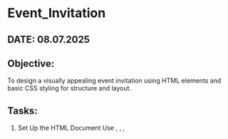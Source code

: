 # Event_Invitation

## DATE: 08.07.2025

## Objective:
To design a visually appealing event invitation using HTML elements and basic CSS styling for structure and layout.

## Tasks:
1. Set Up the HTML Document
Use <!DOCTYPE html>, <html>, <head>, <title>, and <body>.

Set the title as "Event Invitation".

➤ CSS Styling:

Set background color for the body (e.g., light beige or pastel).

Apply font-family (e.g., sans-serif) for consistent typography.

2. Create the Invitation Container
Use a <div> with a class like invite-card to wrap the entire content.

➤ CSS Styling:

Set width, padding, border-radius, and a soft box-shadow.

Center the card using margin: auto and margin-top.



## HTML code:

index.html
```
<!DOCTYPE html>
<html lang="en">
<head>
  <meta charset="UTF-8" />
  <title>Event Invitation</title>
  <link rel="stylesheet" href="style.css">
</head>
<body>

  <div class="invite-card">
    <h1>Annual Cultural Fest</h1>
    <h3>Celebrate Talent & Traditions</h3>

    <img src="k.jpg" alt="Cultural Fest Banner">

    <p><span>Date:</span> September 15, 2025</p>
    <p><span>Time:</span> 5:30 PM onwards</p>
    <p><span>Venue:</span> College Open Grounds</p>

    <footer>
      <p>RSVP: Sakthi Priya D</p>
      <p>Contact: +91-9876543210 | sakthi@gmail.com</p>
    </footer>
  </div>

</body>
</html>


```

style.css
```
/* Body styling */
body {
  background-color: #acb0f6; /* pastel light */
  font-family: 'Segoe UI', Tahoma, Geneva, Verdana, sans-serif;
  margin: 0;
  padding: 40px 20px;
}

/* Invitation card container */
.invite-card {
  max-width: 500px;
  background: #bbea5e;
  padding: 30px;
  border-radius: 15px;
  box-shadow: 0 8px 20px rgba(0, 0, 0, 0.1);
  margin: 50px auto;
  text-align: center;
}

/* Event title */
.invite-card h1 {
  font-size: 2em;
  color: #100b1c; /* purple theme */
  margin-bottom: 10px;
}

/* Subtitle */
.invite-card h3 {
  font-size: 1.2em;
  color: #ea8108; /* darker purple */
  margin-bottom: 30px;
}

/* Event details */
.invite-card p {
  font-size: 1em;
  color: #333;
  margin: 10px 0;
}

.invite-card span {
  font-weight: bold;
}

/* Optional image/banner */
.invite-card img {
  max-width: 100%;
  border-radius: 10px;
  margin: 20px 0;
}

/* RSVP footer */
footer {
  margin-top: 30px;
  padding-top: 15px;
  border-top: 1px solid #ddd;
  font-size: 0.9em;
  color: #555;
}
```
## OUTPUT
![Screenshot 2025-07-08 221135](https://github.com/user-attachments/assets/80f18929-f23b-4fe4-8545-5a6d0bf10dce)


## Result
 A visually appealing event invitation using HTML elements and basic CSS styling for structure and layout is thus designed.
